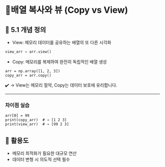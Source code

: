 # 🔸배열 복사와 뷰 (Copy vs View)

## 📌 5.1 개념 정의

-  View: 메모리 데이터를 공유하는 배열의 또 다른 시각화
  
```python
view_arr = arr.view()
```

-  Copy: 메모리를 복제하여 완전히 독립적인 배열 생성
  
```
arr = np.array([1, 2, 3])
copy_arr = arr.copy()
```

✔️ → View는 메모리 절약, Copy는 데이터 보호에 유리합니다.

---

### 차이점 실습
```
arr[0] = 99
print(copy_arr)  # → [1 2 3]
print(view_arr)  # → [99 2 3]
```

## 🚀 활용도
- 메모리 최적화가 필요한 대규모 연산
- 데이터 변형 시 의도적 선택 필수
